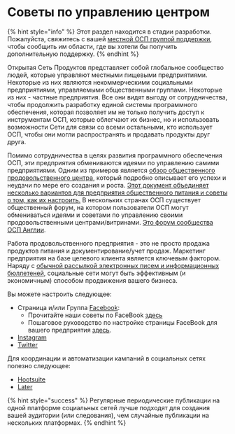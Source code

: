 # Советы по управлению центром

{% hint style="info" %}
Этот раздел находится в стадии разработки. Пожалуйста, свяжитесь с вашей [местной ОСП группой поддержки](../local-ofn-organizations-and-contacts.md), чтобы сообщить им области, где вы хотели бы получить дополнительную поддержку.
{% endhint %}

Открытая Сеть Продуктов представляет собой глобальное сообщество людей, которые управляют местными пищевыми предприятиями. Некоторые из них являются некоммерческими социальными предприятиями, управляемыми общественными группами. Некоторые из них - частные предприятия. Все они видят выгоду от сотрудничества, чтобы продолжить разработку единой системы программного обеспечения, которая позволяет им не только получить доступ к инструментам ОСП, которые облегчают их бизнес, но и использовать возможности Сети для связи со всеми остальными, кто использует ОСП, чтобы они могли распространять и продавать продукты друг друга.

Помимо сотрудничества в целях развития программного обеспечения ОСП, эти предприятия обмениваются идеями по управлению самими предприятиями. Одним из примеров является [обзор общественного продовольственного центра](https://drive.google.com/file/d/0B8GhJcMDO6a1YlZHTDd3SE1OTnM/view?usp=sharing), который подробно описывает его успехи и неудачи по мере его создания и роста. [Этот документ объединяет несколько вариантов для предприятия общественного питания и советы о том, как их настроить.](https://drive.google.com/file/d/1PnOnR10IlOE0Hd7USIfbHCwwHzm2UR1w/view?usp=sharing) В нескольких странах ОСП существует общественный форум, на котором пользователи ОСП могут обмениваться идеями и советами по управлению своими продовольственными центрами/витринами. [Это форум сообщества ОСП Англии](https://community.openfoodnetwork.org.uk/).

Работа продовольственного предприятия - это не просто продажа продуктов питания и документирование/учет продаж. Маркетинг предприятия на базе целевого клиента является ключевым фактором. Наряду с [обычной рассылкой электронных писем и информационных бюллетеней](../complementary-tools-software/communication.md), социальные сети могут быть эффективным \(и экономичным\) способом продвижения вашего бизнеса.

Вы можете настроить следующее:

* Страница и/или Группа [Facebook](https://www.facebook.com/): 
  * Прочитайте наши советы по FaceBook [здесь](facebook-tips.md)
  * Пошаговое руководство по настройке страницы FaceBook для вашего предприятия [здесь](your-farm-on-facebook.md).
* [Instagram](https://www.instagram.com/) 
* [Twitter](https://twitter.com/home)

Для координации и автоматизации кампаний в социальных сетях полезно следующее:

* [Hootsuite](https://hootsuite.com)
* [Later](https://later.com/)

{% hint style="success" %}
Регулярные периодические публикации на одной платформе социальных сетей лучше подходят для создания вашей аудитории \(или следования\), чем случайные публикации на нескольких платформах.
{% endhint %}

